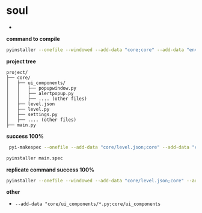 # soul  

-

**command to compile**

```sh
pyinstaller --onefile --windowed --add-data "core;core" --add-data "env/Lib/site-packages/pygame_gui/data;pygame_gui/data" main.py

```

**project tree**

```
project/
├── core/
│   ├── ui_components/
│   │   ├── popupwindow.py
│   │   ├── alertpopup.py
│   │   ├── .... (other files)
│   ├── level.json
│   ├── level.py
│   ├── settings.py
│   ├── .... (other files)
├── main.py

```



**success 100%**
```sh
 pyi-makespec --onefile --add-data "core/level.json;core" --add-data "core;core" --add-data "env/Lib/site-packages/pygame_gui/data;pygame_gui/data" main.py
 ```
```sh
pyinstaller main.spec

```


 

**replicate command success 100%**

```sh
pyinstaller --onefile --windowed --add-data "core/level.json;core" --add-data "core;core" --add-data "env/Lib/site-packages/pygame_gui/data;pygame_gui/data" main.py

```



**other**
- `--add-data "core/ui_components/*.py;core/ui_components`